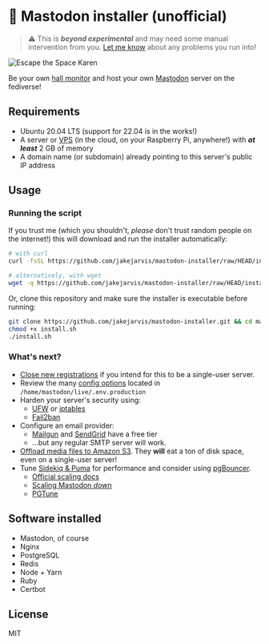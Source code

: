 # 🦣 Mastodon installer (unofficial)

> ⚠️ This is ***beyond experimental*** and may need some manual intervention from you. [Let me know](https://github.com/jakejarvis/mastodon-installer/issues) about any problems you run into!

![Escape the Space Karen](https://user-images.githubusercontent.com/1703673/202923190-95424152-3eb5-45ed-86e7-0ae0c89f917c.JPG)

Be your own [hall monitor](https://twitter.com/elonmusk/status/1594757734267764774) and host your own [Mastodon](https://joinmastodon.org/) server on the fediverse!

## Requirements

- Ubuntu 20.04 LTS (support for 22.04 is in the works!)
- A server or [VPS](https://github.com/joedicastro/vps-comparison) (in the cloud, on your Raspberry Pi, anywhere!) with ***at least*** 2 GB of memory
- A domain name (or subdomain) already pointing to this server's public IP address

## Usage

### Running the script

If you trust me (which you shouldn't, _please_ don't trust random people on the internet!) this will download and run the installer automatically:

```sh
# with curl
curl -fsSL https://github.com/jakejarvis/mastodon-installer/raw/HEAD/install.sh | bash

# alternatively, with wget
wget -q https://github.com/jakejarvis/mastodon-installer/raw/HEAD/install.sh -O- | bash
```

Or, clone this repository and make sure the installer is executable before running:

```sh
git clone https://github.com/jakejarvis/mastodon-installer.git && cd mastodon-installer
chmod +x install.sh
./install.sh
```

### What's next?

- [Close new registrations](https://discourse.joinmastodon.org/t/how-to-close-registrations/2629/2) if you intend for this to be a single-user server.
- Review the many [config options](https://docs.joinmastodon.org/admin/config/) located in `/home/mastodon/live/.env.production`
- Harden your server's security using:
  - [UFW](https://www.linode.com/docs/guides/configure-firewall-with-ufw/) or [iptables](https://docs.joinmastodon.org/admin/prerequisites/#install-a-firewall-and-only-allow-ssh-http-and-https-ports)
  - [Fail2ban](https://docs.joinmastodon.org/admin/prerequisites/#install-fail2ban-so-it-blocks-repeated-login-attempts)
- Configure an email provider:
  - [Mailgun](https://www.mailgun.com/products/send/smtp/free-smtp-service/) and [SendGrid](https://sendgrid.com/free/) have a free tier
  - ...but any regular SMTP server will work.
- [Offload media files to Amazon S3](https://docs.joinmastodon.org/admin/optional/object-storage-proxy/). They **will** eat a ton of disk space, even on a single-user server!
- Tune [Sidekiq & Puma](https://docs.joinmastodon.org/admin/scaling/#concurrency) for performance and consider using [pgBouncer](https://docs.joinmastodon.org/admin/scaling/#pgbouncer).
  - [Official scaling docs](https://docs.joinmastodon.org/admin/scaling/)
  - [Scaling Mastodon _down_](https://gist.github.com/nolanlawson/fc027de03a7cc0b674dcdc655eb5f2cb)
  - [PGTune](https://pgtune.leopard.in.ua/#/)

## Software installed

- Mastodon, of course
- Nginx
- PostgreSQL
- Redis
- Node + Yarn
- Ruby
- Certbot

## License

MIT

